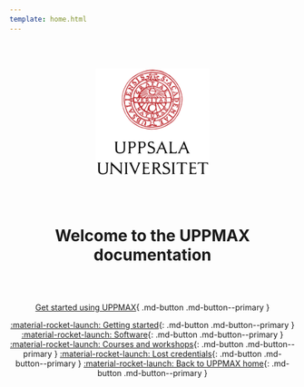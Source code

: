 ```yaml
---
template: home.html
---
```


<center>

<br/><br/>

<img src="assets/UU_logo_color.svg" alt="drawing" width="200"/>

<br/><br/>


# Welcome to the UPPMAX documentation


<br/><br/>

[Get started using UPPMAX](getting_started/project_apply/){ .md-button .md-button--primary }

[:material-rocket-launch: Getting started](getting_started/get_started/){: .md-button .md-button--primary }
[:material-rocket-launch: Software](software/overview/){: .md-button .md-button--primary }
[:material-rocket-launch: Courses and workshops](workshops_courses/workshops_courses/){: .md-button .md-button--primary }
[:material-rocket-launch: Lost credentials](https://supr.naiss.se/login/){: .md-button .md-button--primary }
[:material-rocket-launch: Back to UPPMAX home](http://www.uppmax.uu.se){: .md-button .md-button--primary }




<br/><br/>


</center>
